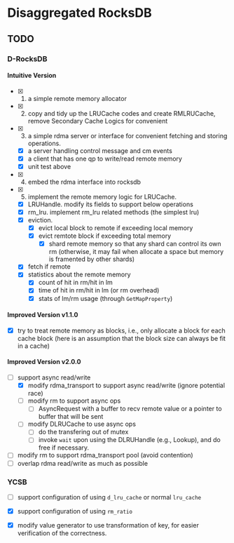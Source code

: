 # Disaggregated RocksDB

## TODO

### D-RocksDB

#### Intuitive Version

- [x] 1. a simple remote memory allocator
- [x] 2. copy and tidy up the LRUCache codes and create RMLRUCache, remove Secondary Cache Logics for convenient
- [x] 3. a simple rdma server or interface for convenient fetching and storing operations.
  - [x] a server handling control message and cm events
  - [x] a client that has one qp to write/read remote memory 
  - [x] unit test above
- [x] 4. embed the rdma interface into rocksdb
- [x] 5. implement the remote memory logic for LRUCache.
  - [x] LRUHandle. modify its fields to support below operations
  - [x] rm_lru. implement rm_lru related methods (the simplest lru)
  - [x] eviction. 
    - [x] evict local block to remote if exceeding local memory
    - [x] evict remtote block if exceeding total memory
      - [x] shard remote memory so that any shard can control its own rm (otherwise, it may fail when allocate a space but memory is framented by other shards)
  - [x] fetch if remote
  - [x] statistics about the remote memory
    - [x] count of hit in rm/hit in lm
    - [x] time of hit in rm/hit in lm (or rm overhead)
    - [x] stats of lm/rm usage (through `GetMapProperty`)

#### Improved Version v1.1.0

- [x] try to treat remote memory as blocks, i.e., only allocate a block for each cache block (here is an assumption that the block size can always be fit in a cache)

#### Improved Version v2.0.0

- [ ] support async read/write
  - [x] modify rdma_transport to support async read/write (ignore potential race)
  - [ ] modify rm to support async ops
    - [ ] AsyncRequest with a buffer to recv remote value or a pointer to buffer that will be sent
  - [ ] modify DLRUCache to use async ops
    - [ ] do the transfering out of mutex
    - [ ] invoke `wait` upon using the DLRUHandle (e.g., Lookup), and do free if necessary.
- [ ] modify rm to support rdma_transport pool (avoid contention)
- [ ] overlap rdma read/write as much as possible

### YCSB

- [ ] support configuration of using `d_lru_cache` or normal `lru_cache`
- [x] support configuration of using `rm_ratio`
- [x] modify value generator to use transformation of key, for easier verification of the correctness.

